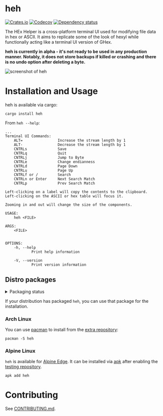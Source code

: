# heh

[![Crates.io](https://img.shields.io/crates/v/heh.svg)](https://crates.io/crates/heh)
[![Codecov](https://codecov.io/github/ndd7xv/heh/coverage.svg?branch=master)](https://codecov.io/gh/ndd7xv/heh)
[![Dependency status](https://deps.rs/repo/github/ndd7xv/heh/status.svg)](https://deps.rs/repo/github/ndd7xv/heh)
<!--- [![Documentation](https://docs.rs/heh/badge.svg)](https://docs.rs/heh/) If https://github.com/rust-lang/docs.rs/issues/238#issuecomment-631333050 is ever closed?-->

The HEx Helper is a cross-platform terminal UI used for modifying file data in hex or ASCII. It aims to replicate some of the look of hexyl while functionally acting like a terminal UI version of GHex.

__heh is currently in alpha - it's not ready to be used in any production manner. Notably, it does not store backups if killed or crashing and there is no undo option after deleting a byte.__

![screenshot of heh](demo.png)

# Installation and Usage

heh is available via cargo:

```
cargo install heh
```

From `heh --help`:
```
...
Terminal UI Commands:
    ALT=                Increase the stream length by 1
    ALT-                Decrease the stream length by 1
    CNTRLs              Save
    CNTRLq              Quit
    CNTRLj              Jump to Byte
    CNTRLe              Change endianness
    CNTRLd              Page Down
    CNTRLu              Page Up
    CNTRLf or /         Search
    CNTRLn or Enter     Next Search Match
    CNTRLp              Prev Search Match

Left-clicking on a label will copy the contents to the clipboard.
Left-clicking on the ASCII or hex table will focus it.

Zooming in and out will change the size of the components.

USAGE:
    heh <FILE>

ARGS:
    <FILE>
            

OPTIONS:
    -h, --help
            Print help information

    -V, --version
            Print version information

```

## Distro packages

<details>
  <summary>Packaging status</summary>

[![Packaging status](https://repology.org/badge/vertical-allrepos/heh.svg)](https://repology.org/project/heh/versions)

</details>

If your distribution has packaged `heh`, you can use that package for the installation.

### Arch Linux

You can use [pacman](https://wiki.archlinux.org/title/Pacman) to install from the [extra repository](https://archlinux.org/packages/extra/x86_64/heh/):

```
pacman -S heh
```

### Alpine Linux

`heh` is available for [Alpine Edge](https://pkgs.alpinelinux.org/packages?name=heh&branch=edge). It can be installed via [apk](https://wiki.alpinelinux.org/wiki/Alpine_Package_Keeper) after enabling the [testing repository](https://wiki.alpinelinux.org/wiki/Repositories).

```
apk add heh
```

# Contributing

See [CONTRIBUTING.md](CONTRIBUTING.md).
